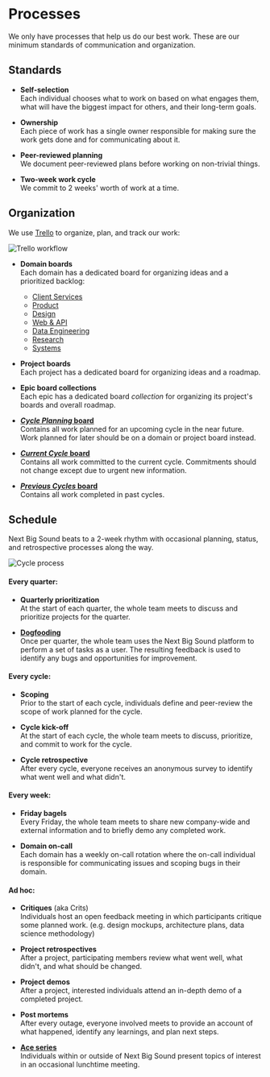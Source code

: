 Processes
=========

We only have processes that help us do our best work. These are our minimum standards of communication and organization.


Standards
---------

- **Self-selection**<br>
	Each individual chooses what to work on based on what engages them, what will have the biggest impact for others, and their long-term goals.

- **Ownership**<br>
	Each piece of work has a single owner responsible for making sure the work gets done and for communicating about it.

- **Peer-reviewed planning**<br>
	We document peer-reviewed plans before working on non-trivial things.

- **Two-week work cycle**<br>
	We commit to 2 weeks' worth of work at a time.


Organization
------------

We use [Trello](https://trello.com/nextbigsound) to organize, plan, and track our work:

![Trello workflow](https://cloud.githubusercontent.com/assets/1235062/13419910/ce86932e-df4f-11e5-9fcb-a99817e41387.png)

- **Domain boards**<br>
	Each domain has a dedicated board for organizing ideas and a prioritized backlog:
	- [Client Services](https://trello.com/b/okr9dva4/client-requests-feedback)
	- [Product](https://trello.com/b/q3230tSO/product)
	- [Design](https://trello.com/b/lr2yN5wr/design)
	- [Web & API](https://trello.com/b/dG9DBzPy/web-api)
	- [Data Engineering](https://trello.com/b/BgbZtB71/data-engineering)
	- [Research](https://trello.com/b/XcC4d5jA/research)
	- [Systems](https://trello.com/b/auDMPJLS/systems)

- **Project boards**<br>
	Each project has a dedicated board for organizing ideas and a roadmap.

- **Epic board collections**<br>
	Each epic has a dedicated board *collection* for organizing its project's boards and overall roadmap.

- **[_Cycle Planning_ board](https://trello.com/b/7oE9eWyQ/cycle-planning)**<br>
	Contains all work planned for an upcoming cycle in the near future. Work planned for later should be on a domain or project board instead.

- **[_Current Cycle_ board](https://trello.com/b/5l6rv47n/current-cycle)**<br>
	Contains all work committed to the current cycle. Commitments should not change except due to urgent new information.

- **[_Previous Cycles_ board](https://trello.com/b/UYuZcVzq/previous-cycles)**<br>
	Contains all work completed in past cycles.


Schedule
--------

Next Big Sound beats to a 2-week rhythm with occasional planning, status, and retrospective processes along the way.

![Cycle process](https://cloud.githubusercontent.com/assets/1235062/13420246/bf252640-df52-11e5-9c81-96ca670d7d5e.png)

#### Every quarter:

- **Quarterly prioritization**<br>
	At the start of each quarter, the whole team meets to discuss and prioritize projects for the quarter.

- **[Dogfooding](Dogfooding.md)**<br>
	Once per quarter, the whole team uses the Next Big Sound platform to perform a set of tasks as a user. The resulting feedback is used to identify any bugs and opportunities for improvement.


#### Every cycle:

- **Scoping**<br>
	Prior to the start of each cycle, individuals define and peer-review the scope of work planned for the cycle.

- **Cycle kick-off**<br>
	At the start of each cycle, the whole team meets to discuss, prioritize, and commit to work for the cycle.

- **Cycle retrospective**<br>
	After every cycle, everyone receives an anonymous survey to identify what went well and what didn't.


#### Every week:

- **Friday bagels**<br>
	Every Friday, the whole team meets to share new company-wide and external information and to briefly demo any completed work.

- **Domain on-call**<br>
	Each domain has a weekly on-call rotation where the on-call individual is responsible for communicating issues and scoping bugs in their domain.


#### Ad hoc:

- **Critiques** (aka Crits)<br>
	Individuals host an open feedback meeting in which participants critique some planned work. (e.g. design mockups, architecture plans, data science methodology)

- **Project retrospectives**<br>
	After a project, participating members review what went well, what didn't, and what should be changed.

- **Project demos**<br>
	After a project, interested individuals attend an in-depth demo of a completed project.

- **Post mortems**<br>
	After every outage, everyone involved meets to provide an account of what happened, identify any learnings, and plan next steps.

- **[Ace series](https://trello.com/b/Mzusq8U8/ace-series)**<br>
	Individuals within or outside of Next Big Sound present topics of interest in an occasional lunchtime meeting.
